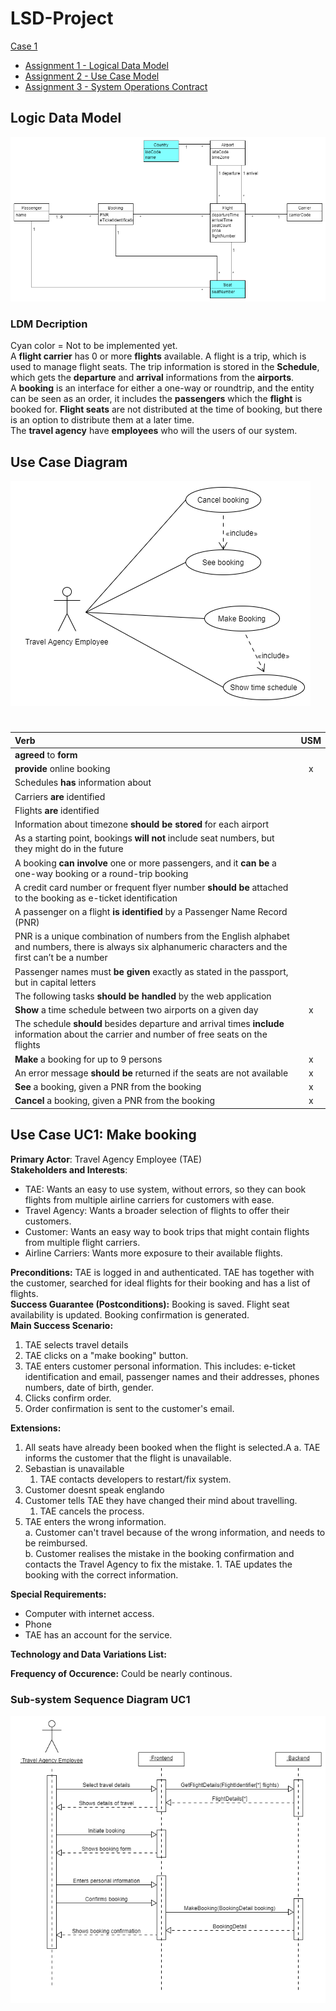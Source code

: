 # LSD-Project

[Case 1](https://datsoftlyngby.github.io/soft2020fall/resources/e12f05a6-case-1.pdf)

-   [Assignment 1 - Logical Data Model](https://datsoftlyngby.github.io/soft2020fall/resources/535325c7-01-logical-data-model.pdf)
-   [Assignment 2 - Use Case Model](https://datsoftlyngby.github.io/soft2020fall/resources/a9edbcd7-02-use-case-model.pdf)
-   [Assignment 3 - System Operations Contract](https://datsoftlyngby.github.io/soft2020fall/resources/a3cead66-03-system-operations-contract.pdf)

## Logic Data Model

![Logic Data Model](./uml/images/LDM.png)

### LDM Decription

Cyan color = Not to be implemented yet.  
A **flight carrier** has 0 or more **flights** available. A flight is a trip, which is used to manage flight seats. The trip information is stored in the **Schedule**, which gets the **departure** and **arrival** informations from the **airports**.  
A **booking** is an interface for either a one-way or roundtrip, and the entity can be seen as an order, it includes the **passengers** which the **flight** is booked for.
**Flight seats** are not distributed at the time of booking, but there is an option to distribute them at a later time.  
The **travel agency** have **employees** who will the users of our system.

## Use Case Diagram

![Use Case Diagram](./uml/images/use_case_diagram.png)

#

| Verb                                                                                                                                                      | USM |
| :-------------------------------------------------------------------------------------------------------------------------------------------------------- | :-: |
| **agreed** to **form**                                                                                                                                    |     |
| **provide** online booking                                                                                                                                |  x  |
| Schedules **has** information about                                                                                                                       |     |
| Carriers **are** identified                                                                                                                               |     |
| Flights **are** identified                                                                                                                                |     |
| Information about timezone **should be stored** for each airport                                                                                          |     |
| As a starting point, bookings **will not** include seat numbers, but they might do in the future                                                          |     |
| A booking **can involve** one or more passengers, and it **can be** a one-way booking or a round-trip booking                                             |     |
| A credit card number or frequent flyer number **should be** attached to the booking as e-ticket identification                                            |     |
| A passenger on a flight **is identified** by a Passenger Name Record (PNR)                                                                                |     |
| PNR is a unique combination of numbers from the English alphabet and numbers, there is always six alphanumeric characters and the first can’t be a number |     |
| Passenger names must **be given** exactly as stated in the passport, but in capital letters                                                               |     |
| The following tasks **should be handled** by the web application                                                                                          |     |
| **Show** a time schedule between two airports on a given day                                                                                              |  x  |
| The schedule **should** besides departure and arrival times **include** information about the carrier and number of free seats on the flights             |     |
| **Make** a booking for up to 9 persons                                                                                                                    |  x  |
| An error message **should be** returned if the seats are not available                                                                                    |  x  |
| **See** a booking, given a PNR from the booking                                                                                                           |  x  |
| **Cancel** a booking, given a PNR from the booking                                                                                                        |  x  |

## Use Case UC1: Make booking

**Primary Actor**: Travel Agency Employee (TAE)  
**Stakeholders and Interests**:

-   TAE: Wants an easy to use system, without errors, so they can book flights from multiple airline carriers for customers with ease.
-   Travel Agency: Wants a broader selection of flights to offer their customers.
-   Customer: Wants an easy way to book trips that might contain flights from multiple flight carriers.
-   Airline Carriers: Wants more exposure to their available flights.

**Preconditions:** TAE is logged in and authenticated. TAE has together with the customer, searched for ideal flights for their booking and has a list of flights.  
**Success Guarantee (Postconditions):** Booking is saved. Flight seat availability is updated. Booking confirmation is generated.  
**Main Success Scenario:**

1. TAE selects travel details
2. TAE clicks on a "make booking" button.
3. TAE enters customer personal information. This includes: e-ticket identification and email, passenger names and their addresses, phones numbers, date of birth, gender.
4. Clicks confirm order.
5. Order confirmation is sent to the customer's email.

**Extensions:**

1. All seats have already been booked when the flight is selected.A
   a. TAE informs the customer that the flight is unavailable.
2. Sebastian is unavailable
    1. TAE contacts developers to restart/fix system.
3. Customer doesnt speak englando
4. Customer tells TAE they have changed their mind about travelling.
    1. TAE cancels the process.
5. TAE enters the wrong information.  
   a. Customer can't travel because of the wrong information, and needs to be reimbursed.  
   b. Customer realises the mistake in the booking confirmation and contacts the Travel Agency to fix the mistake. 1. TAE updates the booking with the correct information.

**Special Requirements:**

-   Computer with internet access.
-   Phone
-   TAE has an account for the service.

**Technology and Data Variations List:**

**Frequency of Occurence:** Could be nearly continous.

### Sub-system Sequence Diagram UC1

![](./uml/images/SSSD_booking.png)
